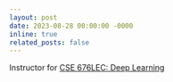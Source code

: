 ```yaml
---
layout: post
date: 2023-08-28 00:00:00 -0000
inline: true
related_posts: false
---
```


Instructor for [CSE 676LEC: Deep Learning](https://engineering.buffalo.edu/computer-science-engineering/graduate/courses/class-schedule.external.html)
